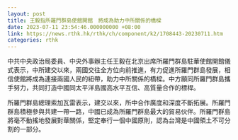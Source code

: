 ```yaml
---
layout: post
title: 王毅指所羅門群島使館開館　將成為助力中所關係的橋樑
date: 2023-07-11 23:54:46.000000000 +08:00
link: https://news.rthk.hk/rthk/ch/component/k2/1708443-20230711.htm
categories: rthk
---
```


中共中央政治局委員、中央外事辦主任王毅在北京出席所羅門群島駐華使館開館儀式表示，中所建交以來，兩國交往全方位向前推進，有力促進所羅門群島發展，相信使館將成為連接兩國人民的紐帶，助力中所關係的橋樑。中方願同所羅門群島攜手努力，共同打造中國同太平洋島國高水平互信、高質量合作的標桿。

所羅門群島總理索加瓦雷表示，建交以來，所中合作廣度和深度不斷拓展。所羅門群島積極參與共建一帶一路，中國已成為所羅門群島最大的貿易伙伴。所羅門群島將毫不動搖地發展對華關係，堅定奉行一個中國原則，認為台灣是中國領土不可分割的一部分。
